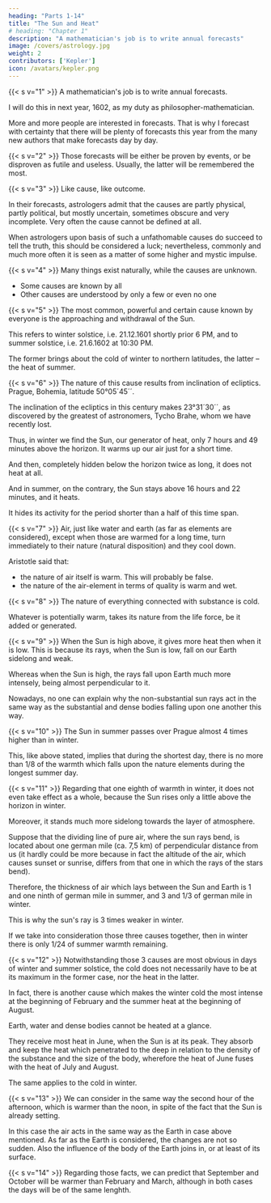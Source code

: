 ```yaml
---
heading: "Parts 1-14"
title: "The Sun and Heat"
# heading: "Chapter 1"
description: "A mathematician's job is to write annual forecasts"
image: /covers/astrology.jpg
weight: 2
contributors: ['Kepler']
icon: /avatars/kepler.png
---
```



<!-- Translation from [1] Marie Čamachová
Correction by [2] Hana Neumannová
Comments, notes and additional calculations (in italics) Jiří Nitsche
Czech-English translation Radmila Valtrová -->

{{< s v="1" >}} A mathematician's job is to write annual forecasts. 

I will do this in next year, 1602, as my duty as philosopher-mathematician. 

More and more people are interested in forecasts. That is why I forecast with certainty that there will be plenty of forecasts this year from the many new authors that make forecasts day by day. 

{{< s v="2" >}} Those forecasts will be either be proven by events, or be disproven as futile and useless. Usually, the latter will be remembered the most.

{{< s v="3" >}} Like cause, like outcome.

In their forecasts, astrologers admit that the causes are partly physical, partly political, but mostly uncertain, sometimes obscure and very incomplete. Very often the cause cannot be defined at all. 

When astrologers upon basis of such a unfathomable causes do succeed to tell the truth, this should be considered a luck; nevertheless, commonly and much more often it is seen as a matter of some higher and mystic impulse.


{{< s v="4" >}} <!-- Physical causes can be recognised by everyone, other ones only by someone.  --> Many things exist naturally, while the causes are unknown. 
- Some causes are known by all
- Other causes are understood by only a few or even no one


{{< s v="5" >}} The most common, powerful and certain cause known by everyone is the approaching and withdrawal of the Sun. 

This refers to winter solstice, i.e. 21.12.1601 shortly prior 6 PM, and to summer solstice, i.e. 21.6.1602 at 10:30 PM. 

The former brings about the cold of winter to northern latitudes, the latter – the heat of summer.

<!-- 12/21/1601 17:31:07 Sun entered the sign of Capricorn
06/21/1601 22:32:32 Sun entered the sign of Cancer
Time zone: CET (GMT + 1 hour), gregorian calendar, MM/DD/YYYY -->


{{< s v="6" >}} The nature of this cause results from inclination of ecliptics. Prague, Bohemia, latitude 50°05´45´´. 

The inclination of the ecliptics in this century makes 23°31´30´´, as discovered by the greatest of astronomers, Tycho Brahe, whom we have recently lost.

Thus, in winter we find the Sun, our generator of heat, only 7 hours and 49 minutes above the horizon. It warms up our air just for a short time. 

And then, completely hidden below the horizon twice as long, it does not heat at all. 

And in summer, on the contrary, the Sun stays above 16 hours and 22 minutes, and it heats. 

It hides its activity for the period shorter than a half of this time span.

<!-- Tycho Brahe de Knudstrup (Tyge Otessen Brahe, December 14, 1546, Knudstrup, Danemark – October 24, 1601, Prague). -->


{{< s v="7" >}} Air, just like water and earth (as far as elements are considered), except when those are warmed for a long time, turn immediately to their nature (natural disposition) and they cool down. 

Aristotle said that:
- the nature of air itself is warm. This will probably be false.
- the nature of the air-element in terms of quality is warm and wet.


{{< s v="8" >}} The nature of everything connected with substance is cold. 

Whatever is potentially warm, takes its nature from the life force, be it added or generated.


{{< s v="9" >}} When the Sun is high above, it gives more heat then when it is low. This is because its rays, when the Sun is low, fall on our Earth sidelong and weak.

Whereas when the Sun is high, the rays fall upon Earth much more intensely, being almost perpendicular to it.

Nowadays, no one can explain why the non-substantial sun rays act in the same way as the substantial and dense bodies falling upon one another this way.


{{< s v="10" >}} The Sun in summer passes over Prague almost 4 times higher than in winter. 

This, like above stated, implies that during the shortest day, there is no more than 1/8 of the warmth which falls upon the nature elements during the longest summer day.


{{< s v="11" >}} Regarding that one eighth of warmth in winter, it does not even take effect as a whole, because the Sun rises only a little above the horizon in winter.

Moreover, it stands much more sidelong towards the layer of atmosphere. 

Suppose that the dividing line of pure air, where the sun rays bend, is located about one german mile (ca. 7,5 km) of perpendicular distance from us (it hardly could be more because in fact the altitude of the air, which causes sunset or sunrise, differs from that one in which the rays of the stars bend). 

Therefore, the thickness of air which lays between the Sun and Earth is 1 and one ninth of german mile in summer, and 3 and 1/3 of german mile in winter. 

This is why the sun's ray is 3 times weaker in winter.

If we take into consideration those three causes together, then in winter there is only 1/24 of summer warmth remaining.

{{< s v="12" >}} Notwithstanding those 3 causes are most obvious in days of winter and summer solstice, the cold does not necessarily have to be at its maximum in the former case, nor the heat in the latter.

In fact, there is another cause which makes the winter cold the most intense at the beginning of February and the summer heat at the beginning of August.

Earth, water and dense bodies cannot be heated at a glance. 

They receive most heat in June, when the Sun is at its peak. They absorb and keep the heat which penetrated to the deep in relation to the density of the substance and the size of the body, wherefore the heat of June fuses with the heat of July and August. 

The same applies to the cold in winter.


{{< s v="13" >}} We can consider in the same way the second hour of the afternoon, which is warmer than the noon, in spite of the fact that the Sun is already setting.

In this case the air acts in the same way as the Earth in case above mentioned. As far as the Earth is considered, the changes are not so sudden. Also the influence of the body of the Earth joins in, or at least of its surface.


{{< s v="14" >}} Regarding those facts, we can predict that September and October will be warmer than February and March, although in both cases the days will be of the same lenghth.

